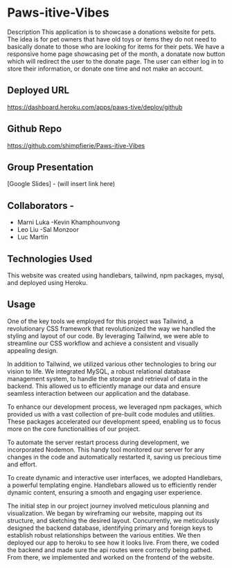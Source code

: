 <!-- template for the final readme. -->

# Paws-itive-Vibes

Description
This application is to showcase a donations website for pets. The idea is for pet owners that have old toys or items they do not need to basically donate to those who are looking for items for their pets. We have a responsive home page showcasing pet of the month, a donatate now button which will redirect the user to the donate page. The user can either log in to store their information, or donate one time and not make an account.

## Deployed URL

https://dashboard.heroku.com/apps/paws-tive/deploy/github

## Github Repo

https://github.com/shimpfierie/Paws-itive-Vibes

## Group Presentation

[Google Slides] - (will insert link here)

## Collaborators -

- Marni Luka
  -Kevin Khamphounvong
- Leo Liu
  -Sal Monzoor
- Luc Martin

## Technologies Used

This website was created using handlebars, tailwind, npm packages, mysql, and deployed using Heroku.

## Usage

One of the key tools we employed for this project was Tailwind, a revolutionary CSS framework that revolutionized the way we handled the styling and layout of our code. By leveraging Tailwind, we were able to streamline our CSS workflow and achieve a consistent and visually appealing design.

In addition to Tailwind, we utilized various other technologies to bring our vision to life. We integrated MySQL, a robust relational database management system, to handle the storage and retrieval of data in the backend. This allowed us to efficiently manage our data and ensure seamless interaction between our application and the database.

To enhance our development process, we leveraged npm packages, which provided us with a vast collection of pre-built code modules and utilities. These packages accelerated our development speed, enabling us to focus more on the core functionalities of our project.

To automate the server restart process during development, we incorporated Nodemon. This handy tool monitored our server for any changes in the code and automatically restarted it, saving us precious time and effort.

To create dynamic and interactive user interfaces, we adopted Handlebars, a powerful templating engine. Handlebars allowed us to efficiently render dynamic content, ensuring a smooth and engaging user experience.

The initial step in our project journey involved meticulous planning and visualization. We began by wireframing our website, mapping out its structure, and sketching the desired layout. Concurrently, we meticulously designed the backend database, identifying primary and foreign keys to establish robust relationships between the various entities. We then deployed our app to heroku to see how it looks live. From there, we coded the backend and made sure the api routes were correctly being pathed. From there, we implemented and worked on the frontend of the website.
